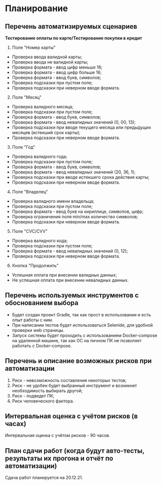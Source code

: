 # Планирование

## Перечень автоматизируемых сценариев

**Тестирование оплаты по карте/Тестирование покупки в кредит**

1. Поле "Номер карты"
* Проверка ввода валидной карты;
* Проверка ввода не валидной карты;
* Проверка формата - ввод цифр меньше 16;
* Проверка формата - ввод цифр больше 16;
* Проверка формата - ввод букв, символов;
* Проверка подсказки при пустом поле;
* Проверка подсказки при неверном вводе формата.
2. Поле "Месяц"
* Проверка валидного месяца;
* Проверка подсказки при пустом поле;
* Проверка формата - ввод букв, символов;
* Проверка формата - ввод невалидных значений (0, 00, 13);
* Проверка подсказки при вводе текущего месяца или предыдущих месяцев  (истекший срок карты);
* Проверка подсказки при неверном вводе формата.
3. Поле "Год"
* Проверка валидного года;
* Проверка подсказки при пустом поле;
* Проверка формата - ввод букв, символов;
* Проверка формата - ввод невалидных значений (20, 36, 1);
* Проверка подсказки при вводе истекшего срока действия карты;
* Проверка подсказки при неверном вводе формата.
4. Поле "Владелец"
* Проверка валидного имени владельца;
* Проверка подсказки при пустом поле;
* Проверка формата - ввод букв на кириллице, символов, цифр;
* Проверка ограничения поля min/max количество символов;
* Проверка подсказки при неверном вводе формата.
5. Поле "CVC/CVV"
* Проверка валидного кода;
* Проверка подсказки при пустом поле;
* Проверка формата - ввод невалидных значений (0, 12);
* Проверка подсказки при неверном вводе формата.
6. Кнопка "Продолжить"
* Успешная оплата при внесении валидных данных;
* Не успешная оплата при внесении невалидных данных.

## Перечень используемых инструментов с обоснованием выбора

* Будет создан проект Gradle, так как прост в использовании и есть опыт работы с ним.
* При написании тестов будет использоваться Selenide, для удобной проверки web страницы.
* Запуск системы будет проходить с использованием Docker-compose на удаленной машине, так как ОС на личном ПК не позволяет работать с Docker-compose. 

## Перечень и описание возможных рисков при автоматизации

1. Риск - невозможность составления некоторых тестов;
2. Риск - не удобен будет выбранный инструмент и возникнет необходимость выбирать другой;
3. Риск - подведет ПК;
4. Риск человеческого фактора.

## Интервальная оценка с учётом рисков (в часах)

Интервальная оценка с учётом рисков - 90 часов.

## План сдачи работ (когда будут авто-тесты, результаты их прогона и отчёт по автоматизации)

Сдача работ планируется на 20.12.21.